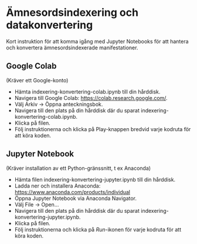 # Ämnesordsindexering och datakonvertering

Kort instruktion för att komma igång med Jupyter Notebooks för att hantera och konvertera ämnesordsindexerade manifestationer.

## Google Colab

(Kräver ett Google-konto)

* Hämta indexering-konvertering-colab.ipynb till din hårddisk.
* Navigera till Google Colab: https://colab.research.google.com/.
* Välj Arkiv -> Öppna anteckningsbok.
* Navigera till den plats på din hårddisk där du sparat indexering-konvertering-colab.ipynb.
* Klicka på filen.
* Följ instruktionerna och klicka på Play-knappen bredvid varje kodruta för att köra koden.

## Jupyter Notebook

(Kräver installation av ett Python-gränssnitt, t ex Anaconda)

* Hämta filen indexering-konvertering-jupyter.ipynb till din hårddisk.
* Ladda ner och installera Anaconda: https://www.anaconda.com/products/individual
* Öppna Jupyter Notebook via Anaconda Navigator.
* Välj File -> Open...
* Navigera till den plats på din hårddisk där du sparat indexering-konvertering-jupyter.ipynb.
* Klicka på filen.
* Följ instruktionerna och klicka på *Run*-ikonen för varje kodruta för att köra koden.

